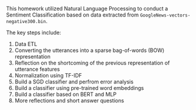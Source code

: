 This homework utilized Natural Language Processing to conduct a Sentiment Classification based on data extracted from `GoogleNews-vectors-negative300.bin`. 

The key steps include:
1. Data ETL
2. Converting the utterances into a sparse bag-of-words (BOW) representation
3. Reflection on the shortcoming of the previous representation of utterance features
4. Normalization using TF-IDF
5. Build a SGD classifier and perfrom error analysis
6. Build a classifier using pre-trained word embeddings
7. Build a classifier based on BERT and MLP
8. More reflections and short answer questions
